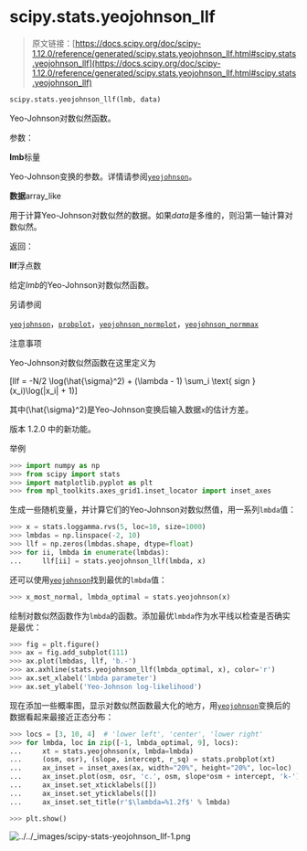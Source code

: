 # scipy.stats.yeojohnson_llf

> 原文链接：[https://docs.scipy.org/doc/scipy-1.12.0/reference/generated/scipy.stats.yeojohnson_llf.html#scipy.stats.yeojohnson_llf](https://docs.scipy.org/doc/scipy-1.12.0/reference/generated/scipy.stats.yeojohnson_llf.html#scipy.stats.yeojohnson_llf)

```py
scipy.stats.yeojohnson_llf(lmb, data)
```

Yeo-Johnson对数似然函数。

参数：

**lmb**标量

Yeo-Johnson变换的参数。详情请参阅[`yeojohnson`](https://docs.scipy.org/doc/scipy-1.12.0/reference/generated/scipy.stats.yeojohnson.html#scipy.stats.yeojohnson "scipy.stats.yeojohnson")。

**数据**array_like

用于计算Yeo-Johnson对数似然的数据。如果*data*是多维的，则沿第一轴计算对数似然。

返回：

**llf**浮点数

给定*lmb*的Yeo-Johnson对数似然函数。

另请参阅

[`yeojohnson`](https://docs.scipy.org/doc/scipy-1.12.0/reference/generated/scipy.stats.yeojohnson.html#scipy.stats.yeojohnson "scipy.stats.yeojohnson")，[`probplot`](https://docs.scipy.org/doc/scipy-1.12.0/reference/generated/scipy.stats.probplot.html#scipy.stats.probplot "scipy.stats.probplot")，[`yeojohnson_normplot`](https://docs.scipy.org/doc/scipy-1.12.0/reference/generated/scipy.stats.yeojohnson_normplot.html#scipy.stats.yeojohnson_normplot "scipy.stats.yeojohnson_normplot")，[`yeojohnson_normmax`](https://docs.scipy.org/doc/scipy-1.12.0/reference/generated/scipy.stats.yeojohnson_normmax.html#scipy.stats.yeojohnson_normmax "scipy.stats.yeojohnson_normmax")

注意事项

Yeo-Johnson对数似然函数在这里定义为

\[llf = -N/2 \log(\hat{\sigma}^2) + (\lambda - 1) \sum_i \text{ sign }(x_i)\log(|x_i| + 1)\]

其中\(\hat{\sigma}^2\)是Yeo-Johnson变换后输入数据`x`的估计方差。

版本 1.2.0 中的新功能。

举例

```py
>>> import numpy as np
>>> from scipy import stats
>>> import matplotlib.pyplot as plt
>>> from mpl_toolkits.axes_grid1.inset_locator import inset_axes 
```

生成一些随机变量，并计算它们的Yeo-Johnson对数似然值，用一系列`lmbda`值：

```py
>>> x = stats.loggamma.rvs(5, loc=10, size=1000)
>>> lmbdas = np.linspace(-2, 10)
>>> llf = np.zeros(lmbdas.shape, dtype=float)
>>> for ii, lmbda in enumerate(lmbdas):
...     llf[ii] = stats.yeojohnson_llf(lmbda, x) 
```

还可以使用[`yeojohnson`](https://docs.scipy.org/doc/scipy-1.12.0/reference/generated/scipy.stats.yeojohnson.html#scipy.stats.yeojohnson "scipy.stats.yeojohnson")找到最优的`lmbda`值：

```py
>>> x_most_normal, lmbda_optimal = stats.yeojohnson(x) 
```

绘制对数似然函数作为`lmbda`的函数。添加最优`lmbda`作为水平线以检查是否确实是最优：

```py
>>> fig = plt.figure()
>>> ax = fig.add_subplot(111)
>>> ax.plot(lmbdas, llf, 'b.-')
>>> ax.axhline(stats.yeojohnson_llf(lmbda_optimal, x), color='r')
>>> ax.set_xlabel('lmbda parameter')
>>> ax.set_ylabel('Yeo-Johnson log-likelihood') 
```

现在添加一些概率图，显示对数似然函数最大化的地方，用[`yeojohnson`](https://docs.scipy.org/doc/scipy-1.12.0/reference/generated/scipy.stats.yeojohnson.html#scipy.stats.yeojohnson "scipy.stats.yeojohnson")变换后的数据看起来最接近正态分布：

```py
>>> locs = [3, 10, 4]  # 'lower left', 'center', 'lower right'
>>> for lmbda, loc in zip([-1, lmbda_optimal, 9], locs):
...     xt = stats.yeojohnson(x, lmbda=lmbda)
...     (osm, osr), (slope, intercept, r_sq) = stats.probplot(xt)
...     ax_inset = inset_axes(ax, width="20%", height="20%", loc=loc)
...     ax_inset.plot(osm, osr, 'c.', osm, slope*osm + intercept, 'k-')
...     ax_inset.set_xticklabels([])
...     ax_inset.set_yticklabels([])
...     ax_inset.set_title(r'$\lambda=%1.2f$' % lmbda) 
```

```py
>>> plt.show() 
```

![../../_images/scipy-stats-yeojohnson_llf-1.png](../Images/6bedf165eba2d479642c024d870651c4.png)
